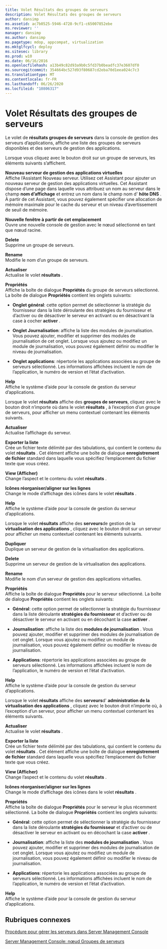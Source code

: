 ```yaml
---
title: Volet Résultats des groupes de serveurs
description: Volet Résultats des groupes de serveurs
author: dansimp
ms.assetid: ac7b0525-5946-4728-9cf1-c65007852ebe
ms.reviewer: ''
manager: dansimp
ms.author: dansimp
ms.pagetype: mdop, appcompat, virtualization
ms.mktglfcycl: deploy
ms.sitesec: library
ms.prod: w10
ms.date: 06/16/2016
ms.openlocfilehash: a13b49c82d93a9b0c5fd37b0beadfc37e3607df0
ms.sourcegitcommit: 354664bc527d93f80687cd2eba70d1eea024c7c3
ms.translationtype: MT
ms.contentlocale: fr-FR
ms.lasthandoff: 06/26/2020
ms.locfileid: "10806317"
---
```

# Volet Résultats des groupes de serveurs


Le volet de **résultats groupes de serveurs** dans la console de gestion des serveurs d’applications, affiche une liste des groupes de serveurs disponibles et des serveurs de gestion des applications.

Lorsque vous cliquez avec le bouton droit sur un groupe de serveurs, les éléments suivants s’affichent.

<a href="" id="new-application-virtualization-management-server"></a>**Nouveau serveur de gestion des applications virtuelles**  
Affiche l’Assistant Nouveau serveur. Utilisez cet Assistant pour ajouter un nouveau serveur de gestion des applications virtuelles. Cet Assistant dispose d’une page dans laquelle vous attribuez un nom au serveur dans le champ **nom d’affichage** et entrez un nom dans le champ nom d' **hôte DNS** . À partir de cet Assistant, vous pouvez également spécifier une allocation de mémoire maximale pour le cache du serveur et un niveau d’avertissement de seuil de mémoire.

<a href="" id="new-window-from-here"></a>**Nouvelle fenêtre à partir de cet emplacement**  
Ouvre une nouvelle console de gestion avec le nœud sélectionné en tant que nœud racine.

<a href="" id="delete"></a>**Delete**  
Supprime un groupe de serveurs.

<a href="" id="rename"></a>**Rename**  
Modifie le nom d’un groupe de serveurs.

<a href="" id="refresh"></a>**Actualiser**  
Actualise le volet **résultats** .

<a href="" id="properties"></a>**Propriétés**  
Affiche la boîte de dialogue **Propriétés** du groupe de serveurs sélectionné. La boîte de dialogue **Propriétés** contient les onglets suivants:

-   **Onglet général**: cette option permet de sélectionner la stratégie du fournisseur dans la liste déroulante des stratégies du fournisseur et d’activer ou de désactiver le serveur en activant ou en désactivant la case à cocher **activer** .

-   **Onglet Journalisation**: affiche la liste des modules de journalisation. Vous pouvez ajouter, modifier et supprimer des modules de journalisation de cet onglet. Lorsque vous ajoutez ou modifiez un module de journalisation, vous pouvez également définir ou modifier le niveau de journalisation.

-   **Onglet applications**: répertorie les applications associées au groupe de serveurs sélectionné. Les informations affichées incluent le nom de l’application, le numéro de version et l’état d’activation.

<a href="" id="help"></a>**Help**  
Affiche le système d’aide pour la console de gestion du serveur d’applications.

Lorsque le volet **résultats** affiche des **groupes de serveurs**, cliquez avec le bouton droit n’importe où dans le volet **résultats** , à l’exception d’un groupe de serveurs, pour afficher un menu contextuel contenant les éléments suivants.

<a href="" id="refresh"></a>**Actualiser**  
Actualise l’affichage du serveur.

<a href="" id="export-list"></a>**Exporter la liste**  
Crée un fichier texte délimité par des tabulations, qui contient le contenu du volet **résultats** . Cet élément affiche une boîte de dialogue **enregistrement de fichier** standard dans laquelle vous spécifiez l’emplacement du fichier texte que vous créez.

<a href="" id="view"></a>**View (Afficher)**  
Change l’aspect et le contenu du volet **résultats** .

<a href="" id="arrange-line-up-icons"></a>**Icônes réorganiser/aligner sur les lignes**  
Change le mode d’affichage des icônes dans le volet **résultats** .

<a href="" id="help"></a>**Help**  
Affiche le système d’aide pour la console de gestion du serveur d’applications.

Lorsque le volet **résultats** affiche des **serveurs**de gestion de la **virtualisation des applications** , cliquez avec le bouton droit sur un serveur pour afficher un menu contextuel contenant les éléments suivants.

<a href="" id="duplicate"></a>**Dupliquer**  
Duplique un serveur de gestion de la virtualisation des applications.

<a href="" id="delete"></a>**Delete**  
Supprime un serveur de gestion de la virtualisation des applications.

<a href="" id="rename"></a>**Rename**  
Modifie le nom d’un serveur de gestion des applications virtuelles.

<a href="" id="properties"></a>**Propriétés**  
Affiche la boîte de dialogue **Propriétés** pour le serveur sélectionné. La boîte de dialogue **Propriétés** contient les onglets suivants:

-   **Général**: cette option permet de sélectionner la stratégie du fournisseur dans la liste déroulante **stratégies du fournisseur** et d’activer ou de désactiver le serveur en activant ou en décochant la case **activer** .

-   **Journalisation**: affiche la liste des **modules de journalisation** . Vous pouvez ajouter, modifier et supprimer des modules de journalisation de cet onglet. Lorsque vous ajoutez ou modifiez un module de journalisation, vous pouvez également définir ou modifier le niveau de journalisation.

-   **Applications**: répertorie les applications associées au groupe de serveurs sélectionné. Les informations affichées incluent le nom de l’application, le numéro de version et l’état d’activation.

<a href="" id="help"></a>**Help**  
Affiche le système d’aide pour la console de gestion du serveur d’applications.

Lorsque le volet **résultats** affiche des **serveurs**d' **administration de la virtualisation des applications** , cliquez avec le bouton droit n’importe où, à l’exception d’un serveur, pour afficher un menu contextuel contenant les éléments suivants.

<a href="" id="refresh"></a>**Actualiser**  
Actualise le volet **résultats** .

<a href="" id="export-list"></a>**Exporter la liste**  
Crée un fichier texte délimité par des tabulations, qui contient le contenu du volet **résultats** . Cet élément affiche une boîte de dialogue **enregistrement de fichier** standard dans laquelle vous spécifiez l’emplacement du fichier texte que vous créez.

<a href="" id="view"></a>**View (Afficher)**  
Change l’aspect et le contenu du volet **résultats** .

<a href="" id="arrange-line-up-icons"></a>**Icônes réorganiser/aligner sur les lignes**  
Change le mode d’affichage des icônes dans le volet **résultats** .

<a href="" id="properties"></a>**Propriétés**  
Affiche la boîte de dialogue **Propriétés** pour le serveur le plus récemment sélectionné. La boîte de dialogue **Propriétés** contient les onglets suivants:

-   **Général**: cette option permet de sélectionner la stratégie du fournisseur dans la liste déroulante **stratégies du fournisseur** et d’activer ou de désactiver le serveur en activant ou en décochant la case **activer** .

-   **Journalisation**: affiche la liste des **modules de journalisation** . Vous pouvez ajouter, modifier et supprimer des modules de journalisation de cet onglet. Lorsque vous ajoutez ou modifiez un module de journalisation, vous pouvez également définir ou modifier le niveau de journalisation.

-   **Applications**: répertorie les applications associées au groupe de serveurs sélectionné. Les informations affichées incluent le nom de l’application, le numéro de version et l’état d’activation.

<a href="" id="help"></a>**Help**  
Affiche le système d’aide pour la console de gestion du serveur d’applications.

## Rubriques connexes


[Procédure pour gérer les serveurs dans Server Management Console](how-to-manage-servers-in-the-server-management-console.md)

[Server Management Console: nœud Groupes de serveurs](server-management-console-server-groups-node.md)

 

 





